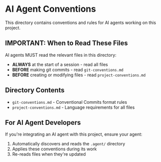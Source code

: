 # AI Agent Conventions

This directory contains conventions and rules for AI agents working on this project.

## IMPORTANT: When to Read These Files

AI agents MUST read the relevant files in this directory:

- **ALWAYS** at the start of a session - read all files
- **BEFORE** making git commits - read `git-conventions.md`
- **BEFORE** creating or modifying files - read `project-conventions.md`

## Directory Contents

- `git-conventions.md` - Conventional Commits format rules
- `project-conventions.md` - Language requirements for all files

## For AI Agent Developers

If you're integrating an AI agent with this project, ensure your agent:
1. Automatically discovers and reads the `.agent/` directory
2. Applies these conventions during its work
3. Re-reads files when they're updated